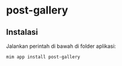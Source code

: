 # post-gallery

## Instalasi

Jalankan perintah di bawah di folder aplikasi:

```
mim app install post-gallery
```
